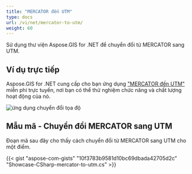 ```yaml
---
title: "MERCATOR đến UTM"
type: docs
url: /vi/net/mercator-to-utm/
weight: 60
---
```


Sử dụng thư viện Aspose.GIS for .NET để chuyển đổi từ MERCATOR sang UTM.

## **Ví dụ trực tiếp**

Aspose.GIS for .NET cung cấp cho bạn ứng dụng ["MERCATOR đến UTM"](https://products.aspose.app/gis/transformation/mercator-to-utm) miễn phí trực tuyến, nơi bạn có thể thử nghiệm chức năng và chất lượng hoạt động của nó.

![ứng dụng chuyển đổi tọa độ](transform-coordinates.png)

## **Mẫu mã - Chuyển đổi MERCATOR sang UTM**

Đoạn mã sau đây cho thấy cách chuyển đổi từ MERCATOR sang UTM cho một điểm.

{{< gist "aspose-com-gists" "10f3783b9581d10bc69dbada42705d2c" "Showcase-CSharp-mercator-to-utm.cs" >}}
